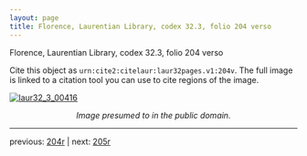 ```yaml
---
layout: page
title: Florence, Laurentian Library, codex 32.3, folio 204 verso
---
```


Florence, Laurentian Library, codex 32.3, folio 204 verso

Cite this object as `urn:cite2:citelaur:laur32pages.v1:204v`.  The full image is linked to a citation tool you can use to cite regions of the image.

[![laur32_3_00416](http://www.homermultitext.org/iipsrv?IIIF=/project/homer/pyramidal/deepzoom/citelaur/laur32imgs/v1/laur32_3_00416.tif/full/800,/0/default.jpg)](http://www.homermultitext.org/ict2/?urn=urn:cite2:citelaur:laur32imgs.v1:laur32_3_00416) 

<p style="text-align: center; font-style: italic;">Image presumed to in the public domain.</p>

---

previous: [204r](../204r/) | next: [205r](../205r/)